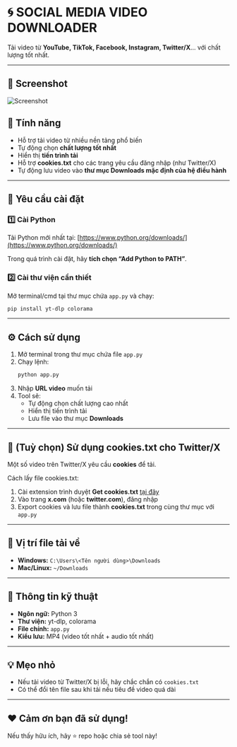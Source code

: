 # 🌀 SOCIAL MEDIA VIDEO DOWNLOADER

Tải video từ **YouTube, TikTok, Facebook, Instagram, Twitter/X**... với chất lượng tốt nhất.

---

## 📸 Screenshot
![Screenshot](https://i.postimg.cc/zvNbkkHj/Screenshot-2025-10-17-153439.png)

## 🚀 Tính năng

- Hỗ trợ tải video từ nhiều nền tảng phổ biến
- Tự động chọn **chất lượng tốt nhất**
- Hiển thị **tiến trình tải**
- Hỗ trợ **cookies.txt** cho các trang yêu cầu đăng nhập (như Twitter/X)
- Tự động lưu video vào **thư mục Downloads mặc định của hệ điều hành**

---

## 🧩 Yêu cầu cài đặt

### 1️⃣ Cài Python

Tải Python mới nhất tại: [https://www.python.org/downloads/](https://www.python.org/downloads/)

Trong quá trình cài đặt, hãy **tích chọn “Add Python to PATH”**.

### 2️⃣ Cài thư viện cần thiết

Mở terminal/cmd tại thư mục chứa `app.py` và chạy:

```bash
pip install yt-dlp colorama
```

---

## ⚙️ Cách sử dụng

1. Mở terminal trong thư mục chứa file `app.py`
2. Chạy lệnh:
   ```bash
   python app.py
   ```
3. Nhập **URL video** muốn tải
4. Tool sẽ:
   - Tự động chọn chất lượng cao nhất
   - Hiển thị tiến trình tải
   - Lưu file vào thư mục **Downloads**

---

## 🔐 (Tuỳ chọn) Sử dụng cookies.txt cho Twitter/X

Một số video trên Twitter/X yêu cầu **cookies** để tải.

Cách lấy file cookies.txt:

1. Cài extension trình duyệt **Get cookies.txt** [tại đây](https://github.com/mtrong100/Extension-Get-Cookies-With-YT-DLP-Format)
2. Vào trang **x.com** (hoặc **twitter.com**), đăng nhập
3. Export cookies và lưu file thành **cookies.txt** trong cùng thư mục với `app.py`

---

## 📁 Vị trí file tải về

- **Windows:** `C:\Users\<Tên người dùng>\Downloads`
- **Mac/Linux:** `~/Downloads`

---

## 🧰 Thông tin kỹ thuật

- **Ngôn ngữ:** Python 3
- **Thư viện:** yt-dlp, colorama
- **File chính:** `app.py`
- **Kiểu lưu:** MP4 (video tốt nhất + audio tốt nhất)

---

## 💡 Mẹo nhỏ

- Nếu tải video từ Twitter/X bị lỗi, hãy chắc chắn có `cookies.txt`
- Có thể đổi tên file sau khi tải nếu tiêu đề video quá dài

---

## ❤️ Cảm ơn bạn đã sử dụng!

Nếu thấy hữu ích, hãy ⭐ repo hoặc chia sẻ tool này!
